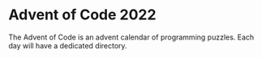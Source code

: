 # Advent of Code 2022

The Advent of Code is an advent calendar of programming puzzles.
Each day will have a dedicated directory.
